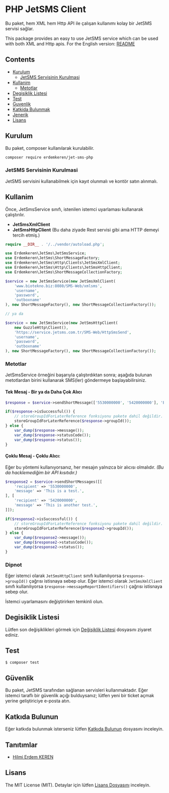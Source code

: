 # PHP JetSMS Client

Bu paket, hem XML hem Http API ile çalışan kullanımı kolay bir JetSMS servisi sağlar.

This package provides an easy to use JetSMS service which can be used with both XML and Http apis.
For the English version: [README](README.md)

## Contents

- [Kurulum](#kurulum)
    - [JetSMS Servisinin Kurulmasi](#jetsms-servisinin-kurulmasi)
- [Kullanim](#kullanim)
    - [Metotlar](#metotlar)
- [Degisiklik Listesi](#degisiklik-listesi)
- [Test](#test)
- [Guvenlik](#guvenlik)
- [Katkida Bulunmak](#katkida-bulunmak)
- [Jenerik](#jenerik)
- [Lisans](#lisans)

## Kurulum

Bu paket, composer kullanılarak kurulabilir.

``` bash
composer require erdemkeren/jet-sms-php
```

### JetSMS Servisinin Kurulmasi

JetSMS servisini kullanabilmek için kayıt olunmalı ve kontör satın alınmalı. 

## Kullanim

Önce, JetSmsService sınıfı, istenilen istemci uyarlaması kullanarak çalıştırılır.

- **JetSmsXmlClient**
- **JetSmsHttpClient** (Bu daha ziyade Rest servisi gibi ama HTTP demeyi tercih etmiş.)

```php
require __DIR__ . '/../vendor/autoload.php';

use Erdemkeren\JetSms\JetSmsService;
use Erdemkeren\JetSms\ShortMessageFactory;
use Erdemkeren\JetSms\Http\Clients\JetSmsXmlClient;
use Erdemkeren\JetSms\Http\Clients\JetSmsHttpClient;
use Erdemkeren\JetSms\ShortMessageCollectionFactory;

$service = new JetSmsService(new JetSmsXmlClient(
    'www.biotekno.biz:8080/SMS-Web/xmlsms',
    'username',
    'password',
    'outboxname'
), new ShortMessageFactory(), new ShortMessageCollectionFactory());

// ya da

$service = new JetSmsService(new JetSmsHttpClient(
    new GuzzleHttp\Client(),
    'https://service.jetsms.com.tr/SMS-Web/HttpSmsSend',
    'username',
    'password',
    'outboxname'
), new ShortMessageFactory(), new ShortMessageCollectionFactory());
```

### Metotlar

JetSmsService örneğini başarıyla çalıştırdıktan sonra; aşağıda bulunan metotlardan birini kullanarak SMS(ler) göndermeye başlayabilirsiniz.

#### Tek Mesaj - Bir ya da Daha Çok Alıcı

```php
$response = $service->sendShortMessage(['5530000000', '5420000000'], 'Bu bir test mesajıdır.');

if($response->isSuccessful()) {
    // storeGroupIdForLaterReference fonksiyonu pakete dahil değildir.
    storeGroupIdForLaterReference($response->groupId());
} else {
    var_dump($response->message());
    var_dump($response->statusCode());
    var_dump($response->status());
}
```

#### Çoklu Mesaj - Çoklu Alıcı:

Eğer bu yöntemi kullanıyorsanız, her mesajın yalnızca bir alıcısı olmalıdır. _(Bu da hacklemediğim bir API kısıtıdır.)_

```php
$response2 = $service->sendShortMessages([[
    'recipient' => '5530000000',
    'message' => 'This is a test.',
], [
    'recipient' => '5420000000',
    'message' => 'This is another test.',
]]);

if($response2->isSuccessful()) {
    // storeGroupIdForLaterReference fonksiyonu pakete dahil değildir.
    storeGroupIdForLaterReference($response2->groupId());
} else {
    var_dump($response2->message());
    var_dump($response2->statusCode());
    var_dump($response2->status());
}
```

### Dipnot

Eğer istemci olarak `JetSmsHttpClient` sınıfı kullanılıyorsa `$response->groupId()` çağrısı istisnaya sebep olur.
Eğer istemci olarak `JetSmsXmlClient` sınıfı kullanılıyorsa `$response->messageReportIdentifiers()` çağrısı istisnaya sebep olur.

İstemci uyarlamasını değiştirirken temkinli olun.

## Degisiklik Listesi

Lütfen son değişiklikleri görmek için [Değişiklik Listesi](DEGISIKLIKLER.md) dosyasını ziyaret ediniz.


## Test

``` bash
$ composer test
```

## Güvenlik

Bu paket, JetSMS tarafından sağlanan servisleri kullanmaktadır. Eğer istemci taraflı bir güvenlik açığı bulduysanız; lütfen
yeni bir ticket açmak yerine geliştiriciye e-posta atın.

## Katkıda Bulunun

Eğer katkıda bulunmak isterseniz lütfen [Katkıda Bulunun](KATKI.md) dosyasını inceleyin.

## Tanıtımlar

- [Hilmi Erdem KEREN](https://github.com/erdemkeren)

## Lisans

The MIT License (MIT). Detaylar için lütfen [Lisans Dosyasını](LISANS.md) inceleyin.